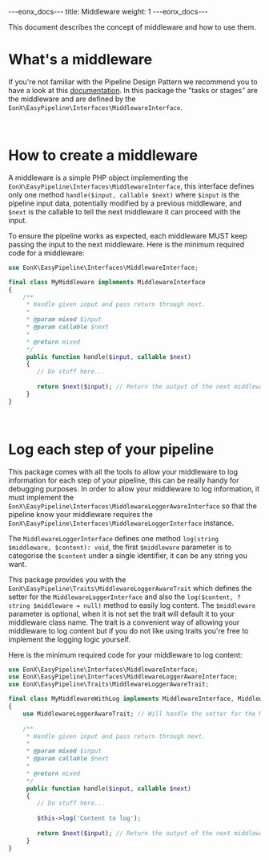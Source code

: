---eonx_docs---
title: Middleware
weight: 1
---eonx_docs---

This document describes the concept of middleware and how to use them.

# What's a middleware

If you're not familiar with the Pipeline Design Pattern we recommend you to have a look at this [documentation][1].
In this package the "tasks or stages" are the middleware and are defined by the `EonX\EasyPipeline\Interfaces\MiddlewareInterface`.

<br>

# How to create a middleware

A middleware is a simple PHP object implementing the `EonX\EasyPipeline\Interfaces\MiddlewareInterface`, this
interface defines only one method `handle($input, callable $next)` where `$input` is the pipeline input data, potentially
modified by a previous middleware, and `$next` is the callable to tell the next middleware it can proceed with the input.

To ensure the pipeline works as expected, each middleware MUST keep passing the input to the next middleware. Here is
the minimum required code for a middleware:

```php
use EonX\EasyPipeline\Interfaces\MiddlewareInterface;

final class MyMiddleware implements MiddlewareInterface
{
    /**
     * Handle given input and pass return through next.
     *
     * @param mixed $input
     * @param callable $next
     *
     * @return mixed
     */
     public function handle($input, callable $next)
     {
        // Do stuff here...
        
        return $next($input); // Return the output of the next middleware for the given input
     }
}
```

<br>

# Log each step of your pipeline

This package comes with all the tools to allow your middleware to log information for each step of your pipeline, this
can be really handy for debugging purposes. In order to allow your middleware to log information, it must implement
the `EonX\EasyPipeline\Interfaces\MiddlewareLoggerAwareInterface` so that the pipeline know your middleware
requires the `EonX\EasyPipeline\Interfaces\MiddlewareLoggerInterface` instance.


The `MiddlewareLoggerInterface` defines one method `log(string $middleware, $content): void`, the first `$middleware`
parameter is to categorise the `$content` under a single identifier, it can be any string you want.

This package provides you with the `EonX\EasyPipeline\Traits\MiddlewareLoggerAwareTrait` which defines the setter
for the `MiddlewareLoggerInterface` and also the `log($content, ?string $middleware = null)` method to easily log content.
The `$middleware` parameter is optional, when it is not set the trait will default it to your middleware class name.
The trait is a convenient way of allowing your middleware to log content but if you do not like using traits you're free
to implement the logging logic yourself.


Here is the minimum required code for your middleware to log content:

```php
use EonX\EasyPipeline\Interfaces\MiddlewareInterface;
use EonX\EasyPipeline\Interfaces\MiddlewareLoggerAwareInterface;
use EonX\EasyPipeline\Traits\MiddlewareLoggerAwareTrait;

final class MyMiddlewareWithLog implements MiddlewareInterface, MiddlewareLoggerAwareInterface
{
    use MiddlewareLoggerAwareTrait; // Will handle the setter for the MiddlewareLoggerInterface
    
    /**
     * Handle given input and pass return through next.
     *
     * @param mixed $input
     * @param callable $next
     *
     * @return mixed
     */
     public function handle($input, callable $next)
     {
        // Do stuff here...
        
        $this->log('Content to log');
        
        return $next($input); // Return the output of the next middleware for the given input
     }
}
```

[1]: https://www.cise.ufl.edu/research/ParallelPatterns/PatternLanguage/AlgorithmStructure/Pipeline.htm
